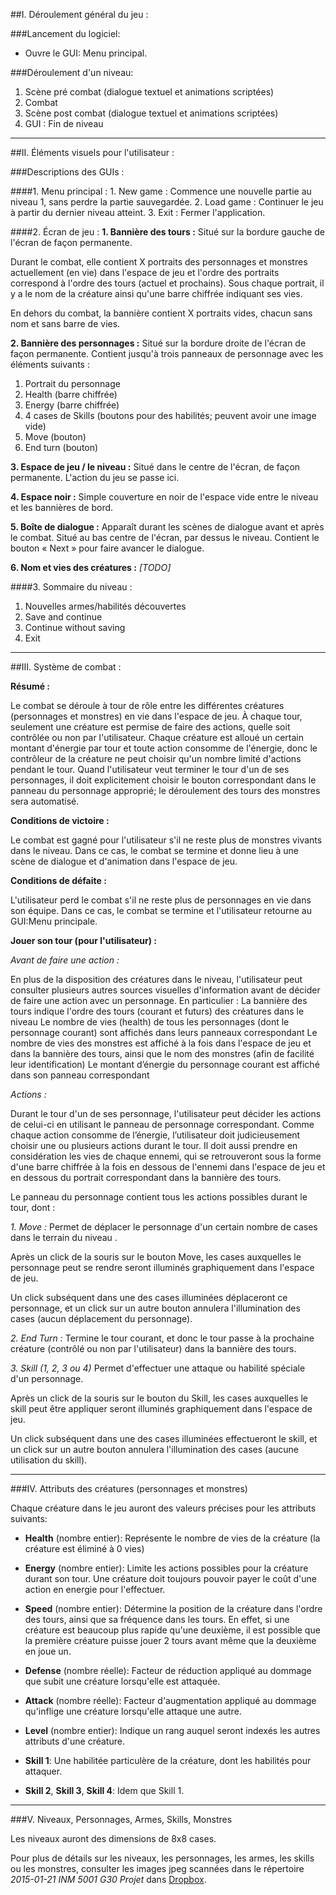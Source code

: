 ##I. Déroulement général du jeu :

###Lancement du logiciel:

* Ouvre le GUI: Menu principal.

###Déroulement d'un niveau:

1. Scène pré combat (dialogue textuel et animations scriptées)
2. Combat
3. Scène post combat (dialogue textuel et animations scriptées)
4. GUI : Fin de niveau

___

##II. Éléments visuels pour l'utilisateur :

###Descriptions des GUIs :

####1. Menu principal :
      1. New game : Commence une nouvelle partie au niveau 1, sans perdre la partie sauvegardée.
      2. Load game : Continuer le jeu à partir du dernier niveau atteint.
      3. Exit : Fermer l'application.


####2. Écran de jeu :
**1. Bannière des tours :**
Situé sur la bordure gauche de l'écran de façon permanente.  

Durant le combat, elle contient X portraits des personnages et monstres actuellement (en vie) dans l'espace de jeu et l'ordre des portraits correspond à l'ordre des tours (actuel et prochains).  Sous chaque portrait, il y a le nom de la créature ainsi qu'une barre chiffrée indiquant ses vies.  

En dehors du combat, la bannière contient X portraits vides, chacun sans nom et sans barre de vies.

**2. Bannière des personnages :**
Situé sur la bordure droite de l'écran de façon permanente.  Contient jusqu'à trois panneaux de personnage avec les éléments suivants :
  1. Portrait du personnage
  2. Health (barre chiffrée)
  3. Energy (barre chiffrée)
  4. 4 cases de Skills (boutons pour des habilités; peuvent avoir une image vide)
  5. Move (bouton) 
  6. End turn (bouton) 

**3. Espace de jeu / le niveau :**
Situé dans le centre de l'écran, de façon permanente.  L'action du jeu se passe ici.

**4. Espace noir :**
Simple couverture en noir de l'espace vide entre le niveau et les bannières de bord.

**5. Boîte de dialogue :**
Apparaît durant les scènes de dialogue avant et après le combat.  Situé au bas centre de l'écran, par dessus le niveau.  Contient le bouton « Next » pour faire avancer le dialogue.

**6. Nom et vies des créatures :**
*[TODO]*


####3. Sommaire du niveau :
  1. Nouvelles armes/habilités découvertes
  2. Save and continue
  3. Continue without saving
  4. Exit

___

##III. Système de combat :

**Résumé :**

Le combat se déroule à tour de rôle entre les différentes créatures (personnages et monstres) en vie dans l'espace de jeu.  À chaque tour, seulement une créature est permise de faire des actions, quelle soit contrôlée ou non par l'utilisateur.  Chaque créature est alloué un certain montant d'énergie par tour et toute action consomme de l'énergie, donc le contrôleur de la créature ne peut choisir qu'un nombre limité d'actions pendant le tour.  Quand l'utilisateur veut terminer le tour d'un de ses personnages, il doit explicitement choisir le bouton correspondant dans le panneau du personnage approprié; le déroulement des tours des monstres sera automatisé.

**Conditions de victoire :**

Le combat est gagné pour l'utilisateur s'il ne reste plus de monstres vivants dans le niveau.  Dans ce cas, le combat se termine et donne lieu à une scène de dialogue et d'animation dans l'espace de jeu.

**Conditions de défaite :**

L'utilisateur perd le combat s'il ne reste plus de personnages en vie dans son équipe.  Dans ce cas, le combat se termine et l'utilisateur retourne au GUI:Menu principale.

**Jouer son tour (pour l'utilisateur) :**

*Avant de faire une action :*

En plus de la disposition des créatures dans le niveau, l'utilisateur peut consulter plusieurs autres sources visuelles d'information avant de décider de faire une action avec un personnage.  En particulier :
La bannière des tours indique l'ordre des tours (courant et futurs) des créatures dans le niveau
Le nombre de vies (health) de tous les personnages (dont le personnage courant) sont affichés dans leurs panneaux correspondant
Le nombre de vies des monstres est affiché à la fois dans l'espace de jeu et dans la bannière des tours, ainsi que le nom des monstres (afin de facilité leur identification)
Le montant d’énergie du personnage courant est affiché dans son panneau correspondant

*Actions :*

Durant le tour d'un de ses personnage, l'utilisateur peut décider les actions de celui-ci en utilisant le panneau de personnage correspondant.  Comme chaque action consomme de l’énergie, l’utilisateur doit judicieusement choisir une ou plusieurs actions durant le tour.  Il doit aussi prendre en considération les vies de chaque ennemi, qui se retrouveront sous la forme d'une barre chiffrée à la fois en dessous de l'ennemi dans l'espace de jeu et en dessous du portrait correspondant dans la bannière des tours.

Le panneau du personnage contient tous les actions possibles durant le tour, dont :

*1. Move :*
Permet de déplacer le personnage d'un certain nombre de cases dans le terrain du niveau .  

Après un click de la souris sur le bouton Move, les cases auxquelles le personnage peut se rendre seront illuminés graphiquement dans l'espace de jeu.

Un click subséquent dans une des cases illuminées déplaceront ce personnage, et un click sur un autre bouton annulera l'illumination des cases (aucun déplacement du personnage).

*2. End Turn :*
Termine le tour courant, et donc le tour passe à la prochaine créature (contrôlé ou non par l'utilisateur) dans la bannière des tours.

*3. Skill (1, 2, 3 ou 4)*
Permet d'effectuer une attaque ou habilité spéciale d'un personnage.

Après un click de la souris sur le bouton du Skill, les cases auxquelles le skill peut être 	appliquer seront illuminés graphiquement dans l'espace de jeu.

Un click subséquent dans une des cases illuminées effectueront le skill, et un click sur un 	autre bouton annulera l'illumination des cases (aucune utilisation du skill).

___

###IV. Attributs des créatures (personnages et monstres)

Chaque créature dans le jeu auront des valeurs précises pour les attributs suivants:

* **Health** (nombre entier):
Représente le nombre de vies de la créature (la créature est éliminé à 0 vies)

* **Energy** (nombre entier): Limite les actions possibles pour la créature durant son tour.  Une créature doit toujours pouvoir payer le coût d'une action en energie pour l'effectuer.

* **Speed** (nombre entier): Détermine la position de la créature dans l'ordre des tours, ainsi que sa fréquence dans les tours.  En effet, si une créature est beaucoup plus rapide qu'une deuxième, il est possible que la première créature puisse jouer 2 tours avant même que la deuxième en joue un.

* **Defense** (nombre réelle): Facteur de réduction appliqué au dommage que subit une créature lorsqu'elle est attaquée.

* **Attack** (nombre réelle): Facteur d'augmentation appliqué au dommage qu'inflige une créature lorsqu'elle attaque une autre.

* **Level** (nombre entier): Indique un rang auquel seront indexés les autres attributs d'une créature.

* **Skill 1**: Une habilitée particulère de la créature, dont les habilités pour attaquer.

* **Skill 2**, **Skill 3**, **Skill 4**: Idem que Skill 1.

___

###V. Niveaux, Personnages, Armes, Skills, Monstres

Les niveaux auront des dimensions de 8x8 cases.  

Pour plus de détails sur les niveaux, les personnages, les armes, les skills ou les monstres, consulter les images jpeg scannées dans le répertoire *2015-01-21 INM 5001 G30 Projet* dans [Dropbox](https://www.dropbox.com).  
